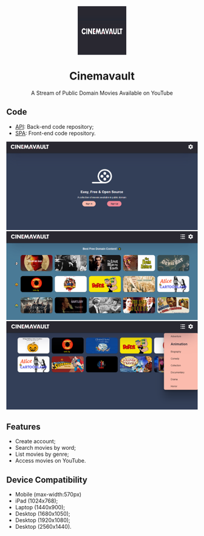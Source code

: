 <div align="center">
    <img src="./logo.png" width="128" height="128" style="display: block; margin: 0 auto"/>
    <h1>Cinemavault</h1>
    <p>A Stream of Public Domain Movies Available on YouTube</p>
</div>

## Code
- [API](https://github.com/pedrjose/cinemavault-api): Back-end code repository;
- [SPA](https://github.com/pedrjose/cinemavault-spa): Front-end code repository.

<p align="center">
  <img src="./cinemavault-1.png" />
  <img src="./cinemavault-2.png" />
  <img src="./cinemavault-3.png" />
</p>

## Features
- Create account;
- Search movies by word;
- List movies by genre;
- Access movies on YouTube.

## Device Compatibility
- Mobile (max-width:570px)
- iPad (1024x768);
- Laptop (1440x900);
- Desktop (1680x1050);
- Desktop (1920x1080);
- Desktop (2560x1440).
